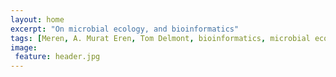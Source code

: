 ```yaml
---
layout: home
excerpt: "On microbial ecology, and bioinformatics"
tags: [Meren, A. Murat Eren, Tom Delmont, bioinformatics, microbial ecology, microbiome, pipeline, metagenomics, 16S, oligotyping, minimium entropy decomposition, OTU clustering]
image:
 feature: header.jpg
---
```


